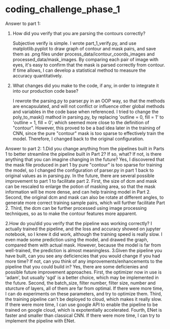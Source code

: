 # coding_challenge_phase_1

Answer to part 1:

1. How did you verify that you are parsing the contours correctly?
	
    Subjective verify is simple. I wrote part_1_verify.py, and use matplotlib.pyplot to draw graph of contour and mask pairs, and save them as .png files under process_data/icontour_coords_images and processed_data/mask_images.
    By comparing each pair of image with eyes, it's easy to confirm that the mask is parsed correctly from contour.
    If time allows, I can develop a statistical method to measure the accuracy quantitatively.
    
2. What changes did you make to the code, if any, in order to integrate it into our production code base? 
	
    I rewrote the parsing.py to parser.py in an OOP way, so that the methods are encapsulated, and will not conflict or influence other global methods and variables in the code base when referenced.
    I tried to change the poly_to_mask() mathod in parsing.py, by replacing 'outline = 0, fill = 1' to 'outline = 1, fill = 0', which seemed more close to the definition of "contour". However, this proved to be a bad idea later in the training of CNN, since the pure "contour" mask is too sparse to effectively train the model. Therefore, I changed back to the original configuration.

Answer to part 2:
  1.Did you change anything from the pipelines built in Parts 1 to better streamline the pipeline built in Part 2? If so, what? If not, is there anything that you can imagine changing in the future?
  Yes, I discovered that the mask file produced in part 1 by pure "contour" is too sparse for training the model, so I changed the configuration of parser.py in part 1 back to original values as in parsing.py.
  In the future, there are several possible improvement to part 1 to facilitate part 2.
  First, the size of dcm and mask can be rescaled to enlarge the potion of masking area, so that the mask information will be more dense, and can help training model in Part 2.
  Second, the original dcm and mask can also be rotate at different angles, to generate more correct training sample pairs, which will further facilitate Part 2.
  Third, the dcm can be further processed using image processing techniques, so as to make the contour features more apparent.
  
  2.How do you/did you verify that the pipeline was working correctly?
  I actually trained the pipeline, and the loss and accuracy showed on jupyter notebook, so I knew it did work, although the training speed is really slow.
  I even made some prediction using the model, and drawed the graph, compared them with actual mask. However, because the model is far from well-trained, the prediction is almost meaningless.
  3.Given the pipeline you have built, can you see any deficiencies that you would change if you had more time? If not, can you think of any improvements/enhancements to the pipeline that you could build in?
  Yes, there are some deficienies and possible future improvement approaches.
  First, the optimizer now in use is 'adam', but usually 'sgd' is a better choice, which may be implemented in the future.
  Second, the batch_size, filter number, filter size, number and sturcture of layers, all of them are far from optimal. If there were more time, I can do experiments on these parameters, and try to optimize them.
  Third, the training pipeline can't be deployed to cloud, which makes it really slow. If there were more time, I can use google API to enable the pipeline to be trained on google cloud, which is expotentially accelerated.
  Fourth, ENet is faster and smaller than classical CNN. If there were more time, I can try to implement the pipeline with ENet.
